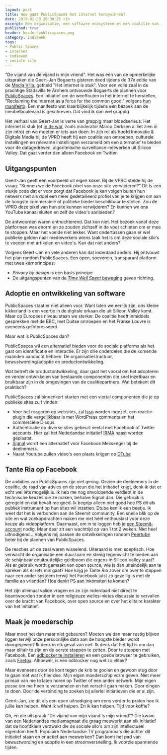 ```yaml
---
layout: post
title: Hoe gaat PublicSpaces het internet terugwinnen?
date: 2019-01-30 20:30:25 +1h
excerpt: Een organisatie, een software ecosysteem en een coalitie van interessante partners. Het was rumoerig in Arnhem
published: true
header: header-publicspaces.png
category: indieweb
tags: 
- Public Spaces
- internet
- indieweb
- sociale silo
---
```

"De vijand van de vijand is mijn vriend". Het was één van de opmerkelijke uitspraken die Geert-Jan Bogaerts gisteren deed tijdens de 37e editie van de [Media Villa](http://www.media-villa-arnhem.nl/), getiteld "Het internet is stuk". Voor een volle zaal in de prachtige Stadsvilla te Arnhem ontvouwde Bogaerts de plannen voor [PublicSpaces](https://publicspaces.net/). Een initiatief om de weeffouten in het internet te herstellen, "Reclaiming the internet as a force for the common good." volgens [hun manifesto](https://publicspaces.net/manifesto/). Een manifesto wat klaarblijkelijk tijdens een bezoek aan de meubelboulevard is geschreven. Dat vind ik dan wel grappig. 

Het verhaal van Geert-Jan is verre van grappig maar bloedserieus. Het internet is stuk (of [in de war](/internet-stuk-michael-minneboo/), zoals moderator Marco Derksen al liet zien in zijn intro) en we moeten er iets aan doen. In zijn rol als hoofd Innovatie & Digitale Media bij de VPRO heeft hij een coalitie van omroepen, culturele instellingen en relevante instellingen verzameld om een alternatief te bieden voor de datagedreven, algoritmische surveillance-netwerken uit Silicon Valley. Dat gaat verder dan alleen Facebook en Twitter. 


## Uitgangspunten

Geert-Jan geeft een voorbeeld uit eigen koker. Bij de VPRO stelde hij de vraag: "Kunnen we de Facebook pixel van onze site verwijderen?" Dit is een stukje code dat er voor zorgt dat Facebook je kan volgen buiten hun netwerk met als doel een meer gedetailleerd profiel van je te krijgen om aan de hoogste commerciele of politieke bieder beschikbaar te stellen. Zou de VPRO deze pixel van hun site kunnen verwijderen? En kunnen we ons YouTube kanaal sluiten en zelf de video's aanbieden? 

De antwoorden waren ontnuchterend. Dat kon niet. Het bezoek vanaf deze platformen was enorm en ze zouden zichzelf in de voet schieten om er mee te stoppen. Maar het voelde niet lekker. Want ondertussen gaan er wel publieke gelden naar medewerkers wiens taak het is om deze sociale silo's te voeden met artikelen en video's. Kan dat niet anders?

Volgens Geert-Jan en vele anderen kan dat inderdaad anders. Hij ontvouwt het plan rondom PublicSpaces. Een open, soeverein, transparant platform met twee kernprincipes:

* *Privacy by design* is een basis principe 
* De uitgangspunten van de [*Time Well Spent* beweging](https://en.wikipedia.org/wiki/Time_Well_Spent) geven richting.

## Adoptie en ontwikkeling van software
PublicSpaces staat er niet alleen voor. Want laten we eerlijk zijn, ons kleine kikkerland is een veertje in de digitale orkaan die uit Silicon Valley komt. Maar op Europees niveau staan we sterker. De coalitie heeft inmiddels gesprekken met de BBC, met Duitse omroepen en het Franse Louvre is eveneens geïnteresseerd. 

Maar wat ís PublicSpaces dan?

PublicSpaces wil een alternatief bieden voor de sociale platforms als het gaat om identificatie en interactie. Er zijn drie onderdelen die de komende maanden aandacht hebben: De organisatiestructuur, bewustwording/adoptie en productontwikkeling. 

Wat betreft de productontwikkeling, daar gaat het vooral om het adopteren en verder ontwikkelen van bestaande componenten die snel inzetbaar en bruikbaar zijn in de omgevingen van de coalitiepartners. Wat betekent dit praktisch?

PublicSpaces zal binnenkort starten met een viertal componenten die je op publieke sites zult vinden:

* Voor het reageren op websites, zal [Isso](https://posativ.org/isso/) worden ingezet, een reactie-plugin die vergelijkbaar is met WordPress comments en het commerciële Disqus.
* Authenticatie op diverse sites gebeurt veelal met Facebook of Twitter accounts. Hier zal het Nederlandse initiatief [IRMA](https://privacybydesign.foundation/irma/) naast worden geplaatst.
* [Signal](https://signal.org/) wordt een alternatief voor Facebook Messenger bij de deelnemers.
* Naast Youtube zullen video's een plaats krijgen op [DTube](https://d.tube/)

## Tante Ria op Facebook

De ambities van PublicSpaces zijn niet gering. Gezien de deelnemers in de coalitie, de raad van advies en de steun die het initiatief krijgt, denk ik dat er echt wel iets mogelijk is. Ik heb me nog onvoldoende verdiept in de technische keuzes die ze maken, behalve Signal dan. Die gebruik ik geregeld en dat bevalt me goed. Ik begrijp alleen niet goed hoe PS dit als publiek instrument op hun sites wil inzetten. Dtube ken ik een beetje. Ik weet dat het is verbonden aan de Steemit community. Een snelle blik op de site en wat zoekopdrachten maken me niet héél enthousiast voor deze keuze als videoplatform. Daarnaast, om in te loggen heb je [een Steemit-account](https://signup.steemit.com/) nodig. Maar daar zit een wachttijd op van 1 tot 2 weken. Niet heel uitnodigend... Volgens mij passen de ontwikkelingen rondom [Peertube](https://peertube.social/) beter bij de plannen van PublicSpaces.

De reacties uit de zaal waren wisselend. Uiteraard is men sceptisch. Hoe verwacht de organisatie een duurzaam en stevig tegenwicht te bieden aan de schijnbaar onuitputtelijke geldboom die ergens in Silicon Valley staat? Als er gebruik wordt gemaakt van open source, wie is dan uiteindelijk aan te spreken als er iets mis gaat? Hoe krijg je Tante Ria zover om over te stappen naar een ander systeem terwijl het Facebook juist zo gezellig is met de familie en vrienden? Hoe denkt PS aan inkomsten te komen?

Het zijn allemaal valide vragen en ze zijn inderdaad niet direct te beantwoorden zonder in een religieuze welles-nietes discussie te vervallen over de kracht van Facebook, over open source en over het elitaire karakter van het initiatief.

## Maak je moederschip
Maar moet het dan maar níet gebeuren? Moeten we dan maar rustig blijven liggen terwijl onze persoonlijke data aan de hoogste bieder wordt doorgegeven? Ik denk in elk geval van niet. Ik denk dat het tijd is om dan maar elitair te zijn en de eerste stappen te zetten. Door te stoppen met Facebook. Een [adblocker te installeren](http://www.eff.org/privacybadger) en een goede browser te gebruiken, zoals [Firefox](https://www.mozilla.org/en-US/firefox/new/). Alhoewel, is een adblocker nog wel zo elitair? 

Maar eveneens door de kont tegen de krib te gooien en gewoon stug door te gaan met wat ik hier doe. Mijn eigen moederschip vorm geven. Niet meer primair van me te laten horen op Twitter of een ander netwerk. Mijn eigen *posse* om me heen te verzamelen en het verschil gaan maken. Door dingen te doen. Door de verbinding te zoeken bij allerlei initiatieven die er al zijn. 

Geert-Jan, zie dit als een open uitnodiging om eens verder te praten hoe ik jullie kan helpen. Want ik wil helpen. En ik kan helpen. Tijd voor koffie?


Oh, en die uitspraak "De vijand van mijn vijand is mijn vriend"? Die kwam van een Nederlandse mediamagnaat die graag meewerkt aan elk initiatief dat de hoofdklem verzwakt die de sociale silo's om zijn intellectueel eigendom heeft. Populaire Nederlandse TV programma's die achter dit initiatief staan en er actief aan meewerken? Dan komt het pad van bewustwording en adoptie in een stroomversnelling. Ik voorzie spannende tijden. 